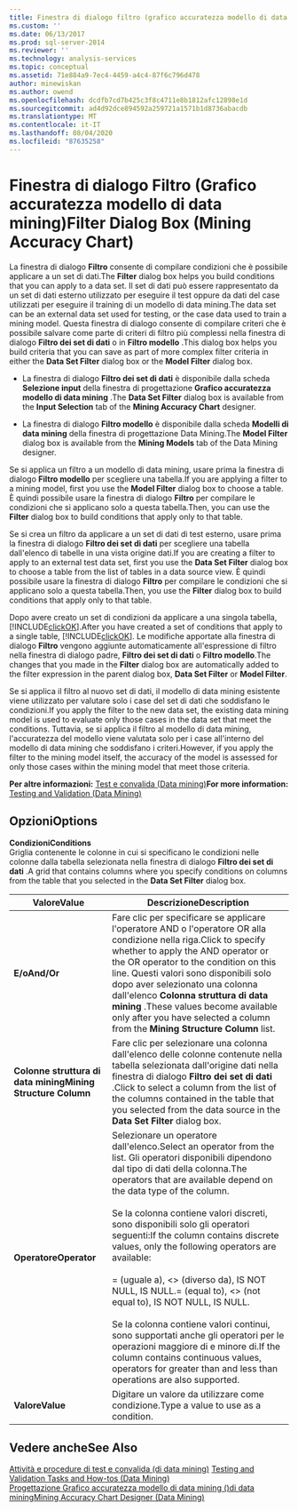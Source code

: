 ```yaml
---
title: Finestra di dialogo filtro (grafico accuratezza modello di data mining) | Microsoft Docs
ms.custom: ''
ms.date: 06/13/2017
ms.prod: sql-server-2014
ms.reviewer: ''
ms.technology: analysis-services
ms.topic: conceptual
ms.assetid: 71e884a9-7ec4-4459-a4c4-87f6c796d478
author: minewiskan
ms.author: owend
ms.openlocfilehash: dcdfb7cd7b425c3f8c4711e8b1812afc12898e1d
ms.sourcegitcommit: ad4d92dce894592a259721a1571b1d8736abacdb
ms.translationtype: MT
ms.contentlocale: it-IT
ms.lasthandoff: 08/04/2020
ms.locfileid: "87635258"
---
```

# <a name="filter-dialog-box-mining-accuracy-chart"></a><span data-ttu-id="014aa-102">Finestra di dialogo Filtro (Grafico accuratezza modello di data mining)</span><span class="sxs-lookup"><span data-stu-id="014aa-102">Filter Dialog Box (Mining Accuracy Chart)</span></span>
  <span data-ttu-id="014aa-103">La finestra di dialogo **Filtro** consente di compilare condizioni che è possibile applicare a un set di dati.</span><span class="sxs-lookup"><span data-stu-id="014aa-103">The **Filter** dialog box helps you build conditions that you can apply to a data set.</span></span> <span data-ttu-id="014aa-104">Il set di dati può essere rappresentato da un set di dati esterno utilizzato per eseguire il test oppure da dati del case utilizzati per eseguire il training di un modello di data mining.</span><span class="sxs-lookup"><span data-stu-id="014aa-104">The data set can be an external data set used for testing, or the case data used to train a mining model.</span></span> <span data-ttu-id="014aa-105">Questa finestra di dialogo consente di compilare criteri che è possibile salvare come parte di criteri di filtro più complessi nella finestra di dialogo **Filtro dei set di dati** o in **Filtro modello** .</span><span class="sxs-lookup"><span data-stu-id="014aa-105">This dialog box helps you build criteria that you can save as part of more complex filter criteria in either the **Data Set Filter** dialog box or the **Model Filter** dialog box.</span></span>  
  
-   <span data-ttu-id="014aa-106">La finestra di dialogo **Filtro dei set di dati** è disponibile dalla scheda **Selezione input** della finestra di progettazione **Grafico accuratezza modello di data mining** .</span><span class="sxs-lookup"><span data-stu-id="014aa-106">The **Data Set Filter** dialog box is available from the **Input Selection** tab of the **Mining Accuracy Chart** designer.</span></span>  
  
-   <span data-ttu-id="014aa-107">La finestra di dialogo **Filtro modello** è disponibile dalla scheda **Modelli di data mining** della finestra di progettazione Data Mining.</span><span class="sxs-lookup"><span data-stu-id="014aa-107">The **Model Filter** dialog box is available from the **Mining Models** tab of the Data Mining designer.</span></span>  
  
 <span data-ttu-id="014aa-108">Se si applica un filtro a un modello di data mining, usare prima la finestra di dialogo **Filtro modello** per scegliere una tabella.</span><span class="sxs-lookup"><span data-stu-id="014aa-108">If you are applying a filter to a mining model, first you use the **Model Filter** dialog box to choose a table.</span></span> <span data-ttu-id="014aa-109">È quindi possibile usare la finestra di dialogo **Filtro** per compilare le condizioni che si applicano solo a questa tabella.</span><span class="sxs-lookup"><span data-stu-id="014aa-109">Then, you can use the **Filter** dialog box to build conditions that apply only to that table.</span></span>  
  
 <span data-ttu-id="014aa-110">Se si crea un filtro da applicare a un set di dati di test esterno, usare prima la finestra di dialogo **Filtro dei set di dati** per scegliere una tabella dall'elenco di tabelle in una vista origine dati.</span><span class="sxs-lookup"><span data-stu-id="014aa-110">If you are creating a filter to apply to an external test data set, first you use the **Data Set Filter** dialog box to choose a table from the list of tables in a data source view.</span></span> <span data-ttu-id="014aa-111">È quindi possibile usare la finestra di dialogo **Filtro** per compilare le condizioni che si applicano solo a questa tabella.</span><span class="sxs-lookup"><span data-stu-id="014aa-111">Then, you use the **Filter** dialog box to build conditions that apply only to that table.</span></span>  
  
 <span data-ttu-id="014aa-112">Dopo avere creato un set di condizioni da applicare a una singola tabella, [!INCLUDE[clickOK](../includes/clickok-md.md)].</span><span class="sxs-lookup"><span data-stu-id="014aa-112">After you have created a set of conditions that apply to a single table, [!INCLUDE[clickOK](../includes/clickok-md.md)].</span></span> <span data-ttu-id="014aa-113">Le modifiche apportate alla finestra di dialogo **Filtro** vengono aggiunte automaticamente all'espressione di filtro nella finestra di dialogo padre, **Filtro dei set di dati** o **Filtro modello**.</span><span class="sxs-lookup"><span data-stu-id="014aa-113">The changes that you made in the **Filter** dialog box are automatically added to the filter expression in the parent dialog box, **Data Set Filter** or **Model Filter**.</span></span>  
  
 <span data-ttu-id="014aa-114">Se si applica il filtro al nuovo set di dati, il modello di data mining esistente viene utilizzato per valutare solo i case del set di dati che soddisfano le condizioni.</span><span class="sxs-lookup"><span data-stu-id="014aa-114">If you apply the filter to the new data set, the existing data mining model is used to evaluate only those cases in the data set that meet the conditions.</span></span> <span data-ttu-id="014aa-115">Tuttavia, se si applica il filtro al modello di data mining, l'accuratezza del modello viene valutata solo per i case all'interno del modello di data mining che soddisfano i criteri.</span><span class="sxs-lookup"><span data-stu-id="014aa-115">However, if you apply the filter to the mining model itself, the accuracy of the model is assessed for only those cases within the mining model that meet those criteria.</span></span>  
  
 <span data-ttu-id="014aa-116">**Per altre informazioni:** [Test e convalida &#40;Data mining&#41;](data-mining/testing-and-validation-data-mining.md)</span><span class="sxs-lookup"><span data-stu-id="014aa-116">**For more information:** [Testing and Validation &#40;Data Mining&#41;](data-mining/testing-and-validation-data-mining.md)</span></span>  
  
## <a name="options"></a><span data-ttu-id="014aa-117">Opzioni</span><span class="sxs-lookup"><span data-stu-id="014aa-117">Options</span></span>  
 <span data-ttu-id="014aa-118">**Condizioni**</span><span class="sxs-lookup"><span data-stu-id="014aa-118">**Conditions**</span></span>  
 <span data-ttu-id="014aa-119">Griglia contenente le colonne in cui si specificano le condizioni nelle colonne dalla tabella selezionata nella finestra di dialogo **Filtro dei set di dati** .</span><span class="sxs-lookup"><span data-stu-id="014aa-119">A grid that contains columns where you specify conditions on columns from the table that you selected in the **Data Set Filter** dialog box.</span></span>  
  
|<span data-ttu-id="014aa-120">Valore</span><span class="sxs-lookup"><span data-stu-id="014aa-120">Value</span></span>|<span data-ttu-id="014aa-121">Descrizione</span><span class="sxs-lookup"><span data-stu-id="014aa-121">Description</span></span>|  
|-----------|-----------------|  
|<span data-ttu-id="014aa-122">**E/o**</span><span class="sxs-lookup"><span data-stu-id="014aa-122">**And/Or**</span></span>|<span data-ttu-id="014aa-123">Fare clic per specificare se applicare l'operatore AND o l'operatore OR alla condizione nella riga.</span><span class="sxs-lookup"><span data-stu-id="014aa-123">Click to specify whether to apply the AND operator or the OR operator to the condition on this line.</span></span> <span data-ttu-id="014aa-124">Questi valori sono disponibili solo dopo aver selezionato una colonna dall'elenco **Colonna struttura di data mining** .</span><span class="sxs-lookup"><span data-stu-id="014aa-124">These values become available only after you have selected a column from the **Mining Structure Column** list.</span></span>|  
|<span data-ttu-id="014aa-125">**Colonne struttura di data mining**</span><span class="sxs-lookup"><span data-stu-id="014aa-125">**Mining Structure Column**</span></span>|<span data-ttu-id="014aa-126">Fare clic per selezionare una colonna dall'elenco delle colonne contenute nella tabella selezionata dall'origine dati nella finestra di dialogo **Filtro dei set di dati** .</span><span class="sxs-lookup"><span data-stu-id="014aa-126">Click to select a column from the list of the columns contained in the table that you selected from the data source in the **Data Set Filter** dialog box.</span></span>|  
|<span data-ttu-id="014aa-127">**Operatore**</span><span class="sxs-lookup"><span data-stu-id="014aa-127">**Operator**</span></span>|<span data-ttu-id="014aa-128">Selezionare un operatore dall'elenco.</span><span class="sxs-lookup"><span data-stu-id="014aa-128">Select an operator from the list.</span></span> <span data-ttu-id="014aa-129">Gli operatori disponibili dipendono dal tipo di dati della colonna.</span><span class="sxs-lookup"><span data-stu-id="014aa-129">The operators that are available depend on the data type of the column.</span></span><br /><br /> <span data-ttu-id="014aa-130">Se la colonna contiene valori discreti, sono disponibili solo gli operatori seguenti:</span><span class="sxs-lookup"><span data-stu-id="014aa-130">If the column contains discrete values, only the following operators are available:</span></span><br /><br /> <span data-ttu-id="014aa-131">= (uguale a), <> (diverso da), IS NOT NULL, IS NULL.</span><span class="sxs-lookup"><span data-stu-id="014aa-131">= (equal to), <> (not equal to), IS NOT NULL, IS NULL.</span></span><br /><br /> <span data-ttu-id="014aa-132">Se la colonna contiene valori continui, sono supportati anche gli operatori per le operazioni maggiore di e minore di.</span><span class="sxs-lookup"><span data-stu-id="014aa-132">If the column contains continuous values, operators for greater than and less than operations are also supported.</span></span>|  
|<span data-ttu-id="014aa-133">**Valore**</span><span class="sxs-lookup"><span data-stu-id="014aa-133">**Value**</span></span>|<span data-ttu-id="014aa-134">Digitare un valore da utilizzare come condizione.</span><span class="sxs-lookup"><span data-stu-id="014aa-134">Type a value to use as a condition.</span></span>|  
  
## <a name="see-also"></a><span data-ttu-id="014aa-135">Vedere anche</span><span class="sxs-lookup"><span data-stu-id="014aa-135">See Also</span></span>  
 <span data-ttu-id="014aa-136">[Attività e procedure di test e convalida &#40;di data mining&#41;](data-mining/testing-and-validation-tasks-and-how-tos-data-mining.md) </span><span class="sxs-lookup"><span data-stu-id="014aa-136">[Testing and Validation Tasks and How-tos &#40;Data Mining&#41;](data-mining/testing-and-validation-tasks-and-how-tos-data-mining.md) </span></span>  
 [<span data-ttu-id="014aa-137">Progettazione Grafico accuratezza modello di data mining &#40;&#41;di data mining</span><span class="sxs-lookup"><span data-stu-id="014aa-137">Mining Accuracy Chart Designer &#40;Data Mining&#41;</span></span>](mining-accuracy-chart-designer-data-mining.md)  
  
  
